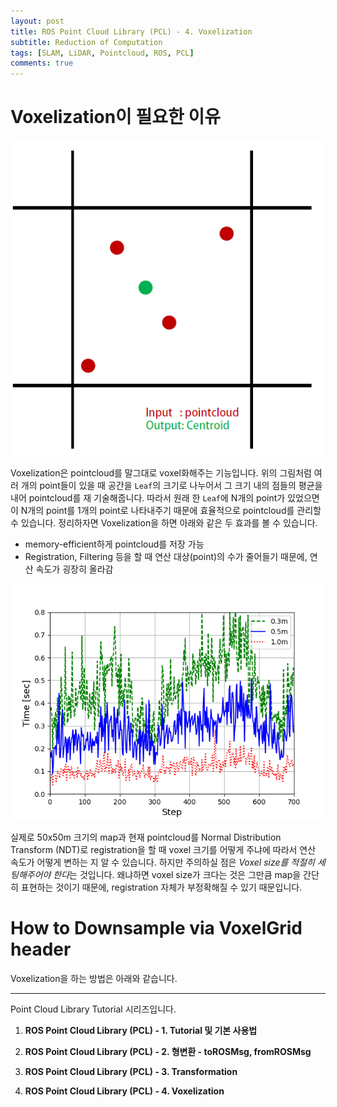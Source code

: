 ```yaml
---
layout: post
title: ROS Point Cloud Library (PCL) - 4. Voxelization
subtitle: Reduction of Computation
tags: [SLAM, LiDAR, Pointcloud, ROS, PCL]
comments: true
---
```


# Voxelization이 필요한 이유

![centroid](/img/pcl_centroid.PNG)

Voxelization은 pointcloud를 말그대로 voxel화해주는 기능입니다. 위의 그림처럼 여러 개의 point들이 있을 때 공간을 `Leaf`의 크기로 나누어서 그 크기 내의 점들의 평균을 내어 pointcloud를 재 기술해줍니다. 따라서 원래 한 `Leaf`에 N개의 point가 있었으면 이 N개의 point를 1개의 point로 나타내주기 때문에 효율적으로 pointcloud를 관리할 수 있습니다. 정리하자면 Voxelization을 하면 아래와 같은 두 효과를 볼 수 있습니다.

* memory-efficient하게 pointcloud를 저장 가능
* Registration, Filtering 등을 할 때 연산 대상(point)의 수가 줄어들기 때문에, 연산 속도가 굉장히 올라감

![ndt](/img/according_to_voxel2.png)

실제로 50x50m 크기의 map과 현재 pointcloud를 Normal Distribution Transform (NDT)로 registration을 할 때 voxel 크기를 어떻게 주냐에 따라서 연산 속도가 어떻게 변하는 지 알 수 있습니다. 하지만 주의하실 점은 *Voxel size를 적절히 세팅해주어야 한다*는 것입니다. 왜냐하면 voxel size가 크다는 것은 그만큼 map을 간단히 표현하는 것이기 때문에, registration 자체가 부정확해질 수 있기 때문입니다.

# How to Downsample via VoxelGrid header

Voxelization을 하는 방법은 아래와 같습니다.


<script src="https://gist.github.com/LimHyungTae/1235dcdbe293133079c359f11906be24.js"></script>

---

Point Cloud Library Tutorial 시리즈입니다.

1. **ROS Point Cloud Library (PCL) - 1. Tutorial 및 기본 사용법**

2. **ROS Point Cloud Library (PCL) - 2. 형변환 - toROSMsg, fromROSMsg**

3. **ROS Point Cloud Library (PCL) - 3. Transformation**

4. **ROS Point Cloud Library (PCL) - 4. Voxelization**

